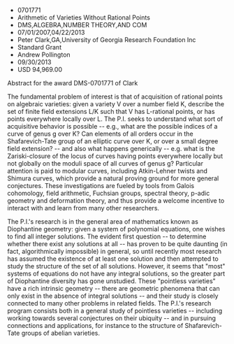 
* 0701771
* Arithmetic of Varieties Without Rational Points
* DMS,ALGEBRA,NUMBER THEORY,AND COM
* 07/01/2007,04/22/2013
* Peter Clark,GA,University of Georgia Research Foundation Inc
* Standard Grant
* Andrew Pollington
* 09/30/2013
* USD 94,969.00

Abstract for the award DMS-0701771 of Clark

The fundamental problem of interest is that of acquisition of rational points on
algebraic varieties: given a variety V over a number field K, describe the set
of finite field extensions L/K such that V has L-rational points, or has points
everywhere locally over L. The P.I. seeks to understand what sort of acquisitive
behavior is possible -- e.g., what are the possible indices of a curve of genus
g over K? Can elements of all orders occur in the Shafarevich-Tate group of an
elliptic curve over K, or over a small degree field extension? -- and also what
happens generically -- e.g. what is the Zariski-closure of the locus of curves
having points everywhere locally but not globally on the moduli space of all
curves of genus g? Particular attention is paid to modular curves, including
Atkin-Lehner twists and Shimura curves, which provide a natural proving ground
for more general conjectures. These investigations are fueled by tools from
Galois cohomology, field arithmetic, Fuchsian groups, spectral theory, p-adic
geometry and deformation theory, and thus provide a welcome incentive to
interact with and learn from many other researchers.



The P.I.'s research is in the general area of mathematics known as Diophantine
geometry: given a system of polynomial equations, one wishes to find all integer
solutions. The evident first question -- to determine whether there exist any
solutions at all -- has proven to be quite daunting (in fact, algorithmically
impossible) in general, so until recently most research has assumed the
existence of at least one solution and then attempted to study the structure of
the set of all solutions. However, it seems that "most" systems of equations do
not have any integral solutions, so the greater part of Diophantine diversity
has gone unstudied. These "pointless varieties" have a rich intrinsic geometry
-- there are geometric phenomena that can only exist in the absence of integral
solutions -- and their study is closely connected to many other problems in
related fields. The P.I.'s research program consists both in a general study of
pointless varieties -- including working towards several conjectures on their
ubiquity -- and in pursuing connections and applications, for instance to the
structure of Shafarevich-Tate groups of abelian varieties.


